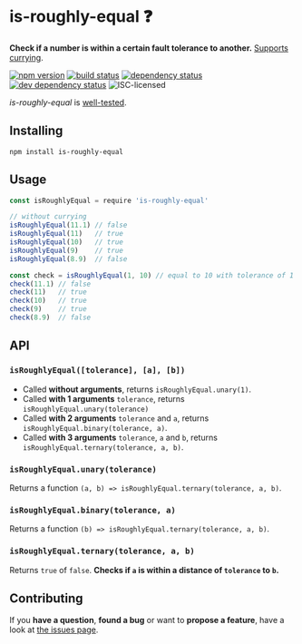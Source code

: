 # is-roughly-equal ❓

**Check if a number is within a certain fault tolerance to another.** [Supports currying](#api).

[![npm version](https://img.shields.io/npm/v/is-roughly-equal.svg)](https://www.npmjs.com/package/is-roughly-equal)
[![build status](https://img.shields.io/travis/derhuerst/is-roughly-equal.svg)](https://travis-ci.org/derhuerst/is-roughly-equal)
[![dependency status](https://img.shields.io/david/derhuerst/is-roughly-equal.svg)](https://david-dm.org/derhuerst/is-roughly-equal#info=dependencies)
[![dev dependency status](https://img.shields.io/david/dev/derhuerst/is-roughly-equal.svg)](https://david-dm.org/derhuerst/is-roughly-equal#info=devDependencies)
![ISC-licensed](https://img.shields.io/github/license/derhuerst/is-roughly-equal.svg)

*is-roughly-equal* is [well-tested](test.coffee).


## Installing

```
npm install is-roughly-equal
```


## Usage

```js
const isRoughlyEqual = require 'is-roughly-equal'

// without currying
isRoughlyEqual(11.1) // false
isRoughlyEqual(11)   // true
isRoughlyEqual(10)   // true
isRoughlyEqual(9)    // true
isRoughlyEqual(8.9)  // false

const check = isRoughlyEqual(1, 10) // equal to 10 with tolerance of 1
check(11.1) // false
check(11)   // true
check(10)   // true
check(9)    // true
check(8.9)  // false
```


## API

### `isRoughlyEqual([tolerance], [a], [b])`

- Called **without arguments**, returns `isRoughlyEqual.unary(1)`.
- Called **with 1 arguments** `tolerance`, returns `isRoughlyEqual.unary(tolerance)`
- Called **with 2 arguments** `tolerance` and `a`, returns `isRoughlyEqual.binary(tolerance, a)`.
- Called **with 3 arguments** `tolerance`, `a` and `b`, returns `isRoughlyEqual.ternary(tolerance, a, b)`.

### `isRoughlyEqual.unary(tolerance)`

Returns a function `(a, b) => isRoughlyEqual.ternary(tolerance, a, b)`.

### `isRoughlyEqual.binary(tolerance, a)`

Returns a function `(b) => isRoughlyEqual.ternary(tolerance, a, b)`.

### `isRoughlyEqual.ternary(tolerance, a, b)`

Returns `true` of `false`. **Checks if `a` is within a distance of `tolerance` to `b`.**


## Contributing

If you **have a question**, **found a bug** or want to **propose a feature**, have a look at [the issues page](https://github.com/derhuerst/is-roughly-equal/issues).
